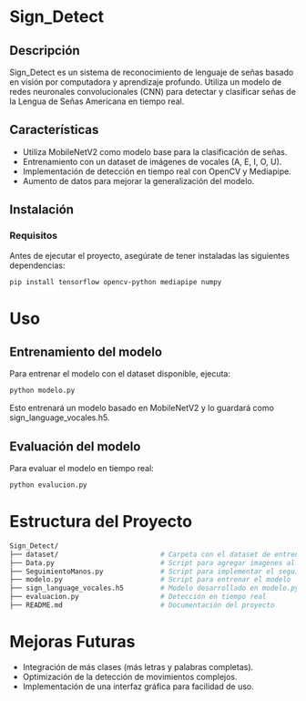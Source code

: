 # Sign_Detect

## Descripción

Sign_Detect es un sistema de reconocimiento de lenguaje de señas basado en visión por computadora y aprendizaje profundo. Utiliza un modelo de redes neuronales convolucionales (CNN) para detectar y clasificar señas de la Lengua de Señas Americana en tiempo real.

## Características

- Utiliza MobileNetV2 como modelo base para la clasificación de señas.
- Entrenamiento con un dataset de imágenes de vocales (A, E, I, O, U).
- Implementación de detección en tiempo real con OpenCV y Mediapipe.
- Aumento de datos para mejorar la generalización del modelo.

## Instalación

### Requisitos

Antes de ejecutar el proyecto, asegúrate de tener instaladas las siguientes dependencias:

```bash
pip install tensorflow opencv-python mediapipe numpy
```

# Uso

## Entrenamiento del modelo

Para entrenar el modelo con el dataset disponible, ejecuta:

```bash
python modelo.py
```

Esto entrenará un modelo basado en MobileNetV2 y lo guardará como sign_language_vocales.h5.

## Evaluación del modelo

Para evaluar el modelo en tiempo real:

```bash
python evalucion.py
```

# Estructura del Proyecto

```bash
Sign_Detect/
├── dataset/                         # Carpeta con el dataset de entrenamiento y validación
├── Data.py                          # Script para agregar imagenes al dataset del modelo
├── SeguimientoManos.py              # Script para implementar el seguimiento de manos con mediapipe 
├── modelo.py                        # Script para entrenar el modelo
├── sign_language_vocales.h5         # Modelo desarrollado en modelo.py
├── evaluacion.py                    # Detección en tiempo real
├── README.md                        # Documentación del proyecto
```

# Mejoras Futuras

- Integración de más clases (más letras y palabras completas).
- Optimización de la detección de movimientos complejos.
- Implementación de una interfaz gráfica para facilidad de uso.
